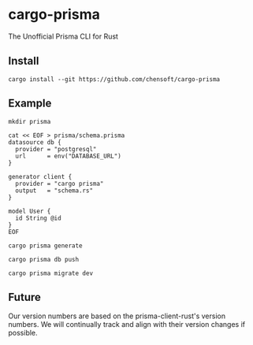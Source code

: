 # cargo-prisma

The Unofficial Prisma CLI for Rust

## Install

```bash,no_run
cargo install --git https://github.com/chensoft/cargo-prisma
```

## Example

```bash,no_run
mkdir prisma

cat << EOF > prisma/schema.prisma
datasource db {
  provider = "postgresql"
  url      = env("DATABASE_URL")
}

generator client {
  provider = "cargo prisma"
  output   = "schema.rs"
}

model User {
  id String @id
}
EOF

cargo prisma generate

cargo prisma db push

cargo prisma migrate dev
```

## Future

Our version numbers are based on the prisma-client-rust's version numbers. We will continually track and align with their version changes if possible.